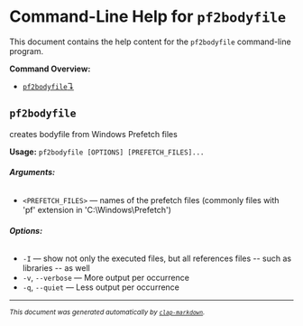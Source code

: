 # Command-Line Help for `pf2bodyfile`

This document contains the help content for the `pf2bodyfile` command-line program.

**Command Overview:**

* [`pf2bodyfile`↴](#pf2bodyfile)

## `pf2bodyfile`

creates bodyfile from Windows Prefetch files

**Usage:** `pf2bodyfile [OPTIONS] [PREFETCH_FILES]...`

###### **Arguments:**

* `<PREFETCH_FILES>` — names of the prefetch files (commonly files with 'pf' extension in 'C:\Windows\Prefetch')

###### **Options:**

* `-I` — show not only the executed files, but all references files -- such as libraries -- as well
* `-v`, `--verbose` — More output per occurrence
* `-q`, `--quiet` — Less output per occurrence



<hr/>

<small><i>
    This document was generated automatically by
    <a href="https://crates.io/crates/clap-markdown"><code>clap-markdown</code></a>.
</i></small>

